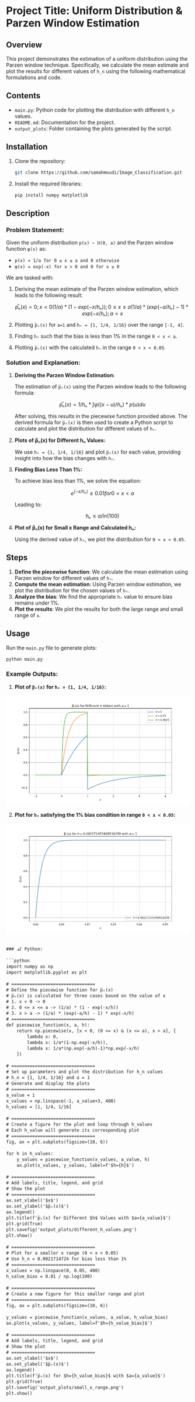 # Project Title: Uniform Distribution & Parzen Window Estimation

## Overview
This project demonstrates the estimation of a uniform distribution using the Parzen window technique. Specifically, we calculate the mean estimate and plot the results for different values of `h_n` using the following mathematical formulations and code.

## Contents
- `main.py`: Python code for plotting the distribution with different `h_n` values.
- `README.md`: Documentation for the project.
- `output_plots`: Folder containing the plots generated by the script.

## Installation
1. Clone the repository:
   ```bash
   git clone https://github.com/samahmoudi/Image_Classification.git
   ```
2. Install the required libraries:
   ```bash
   pip install numpy matplotlib
   ```

## Description

### Problem Statement:

Given the uniform distribution `p(x) ~ U(0, a)` and the Parzen window function `φ(x)` as:

- `p(x) = 1/a for 0 ≤ x ≤ a and 0 otherwise`
- `φ(x) = exp(-x) for x > 0 and 0 for x ≤ 0`

We are tasked with:
1. Deriving the mean estimate of the Parzen window estimation, which leads to the following result:
   ```math
   p̅ₙ(x) = {
     0                             ;x<0
     (1/a) * (1 - exp(-x/hₙ))       ;0≤x≤a
     (1/a) * (exp(-a/hₙ) - 1) * exp(-x/hₙ) ;a<x
   }
   ```

2. Plotting `p̅ₙ(x)` for `a=1` and `hₙ = {1, 1/4, 1/16}` over the range `[-1, 4]`.

3. Finding `hₙ` such that the bias is less than 1% in the range `0 < x < a`.

4. Plotting `p̅ₙ(x)` with the calculated `hₙ` in the range `0 < x < 0.05`.

### Solution and Explanation:

1. **Deriving the Parzen Window Estimation:**

   The estimation of `p̅ₙ(x)` using the Parzen window leads to the following formula:

   ```math
   p̅ₙ(x) = 1/hₙ * ∫ φ((x-u)/hₙ) * p(u) du
   ```

   After solving, this results in the piecewise function provided above. The derived formula for `p̅ₙ(x)` is then used to create a Python script to calculate and plot the distribution for different values of `hₙ`.

2. **Plots of p̅ₙ(x) for Different hₙ Values:**

   We use `hₙ = {1, 1/4, 1/16}` and plot `p̅ₙ(x)` for each value, providing insight into how the bias changes with `hₙ`.

3. **Finding Bias Less Than 1%:**

   To achieve bias less than 1%, we solve the equation:
   ```math
   e^(-x/hₙ) ≤ 0.01 for 0 < x < a
   ```
   Leading to:
   ```math
   hₙ ≤ a / ln(100)
   ```

4. **Plot of p̅ₙ(x) for Small x Range and Calculated hₙ:**

   Using the derived value of `hₙ`, we plot the distribution for `0 < x < 0.05`.

## Steps
1. **Define the piecewise function**: We calculate the mean estimation using Parzen window for different values of `hₙ`.
2. **Compute the mean estimation**: Using Parzen window estimation, we plot the distribution for the chosen values of `hₙ`.
3. **Analyze the bias**: We find the appropriate `hₙ` value to ensure bias remains under 1%.
4. **Plot the results**: We plot the results for both the large range and small range of `x`.

## Usage
Run the `main.py` file to generate plots:

```bash
python main.py
```

### Example Outputs:

1. **Plot of `p̅ₙ(x)` for `hₙ = {1, 1/4, 1/16}`:**

![Plot for different h_n values](output_plots/different_h_values.png)

2. **Plot for `hₙ` satisfying the 1% bias condition in range `0 < x < 0.05`:**

![Plot for small x range](output_plots/small_x_range.png)
```

### کد Python:

```python
import numpy as np
import matplotlib.pyplot as plt

# ================================
# Define the piecewise function for p̅ₙ(x)
# p̅ₙ(x) is calculated for three cases based on the value of x
# 1. x < 0 -> 0
# 2. 0 <= x <= a -> (1/a) * (1 - exp(-x/h))
# 3. x > a -> (1/a) * (exp(-a/h) - 1) * exp(-x/h)
# ================================
def piecewise_function(x, a, h):
    return np.piecewise(x, [x < 0, (0 <= x) & (x <= a), x > a], [
        lambda x: 0,
        lambda x: 1/a*(1-np.exp(-x/h)),
        lambda x: 1/a*(np.exp(-a/h)-1)*np.exp(-x/h)
    ])

# ================================
# Set up parameters and plot the distribution for h_n values
# h_n = {1, 1/4, 1/16} and a = 1
# Generate and display the plots
# ================================
a_value = 1
x_values = np.linspace(-1, a_value+3, 400)
h_values = [1, 1/4, 1/16]

# ================================
# Create a figure for the plot and loop through h_values
# Each h_value will generate its corresponding plot
# ================================
fig, ax = plt.subplots(figsize=(10, 6))

for h in h_values:
    y_values = piecewise_function(x_values, a_value, h)
    ax.plot(x_values, y_values, label=f'$h={h}$')

# ================================
# Add labels, title, legend, and grid
# Show the plot
# ================================
ax.set_xlabel('$x$')
ax.set_ylabel('$p̅ₙ(x)$')
ax.legend()
plt.title(f'p̅ₙ(x) for Different $h$ Values with $a={a_value}$')
plt.grid(True)
plt.savefig('output_plots/different_h_values.png')
plt.show()

# ================================
# Plot for a smaller x range (0 < x < 0.05)
# Use h_n = 0.0021714724 for bias less than 1%
# ================================
x_values = np.linspace(0, 0.05, 400)
h_value_bias = 0.01 / np.log(100)

# ================================
# Create a new figure for this smaller range and plot
# ================================
fig, ax = plt.subplots(figsize=(10, 6))

y_values = piecewise_function(x_values, a_value, h_value_bias)
ax.plot(x_values, y_values, label=f'$h={h_value_bias}$')

# ================================
# Add labels, title, legend, and grid
# Show the plot
# ================================
ax.set_xlabel('$x$')
ax.set_ylabel('$p̅ₙ(x)$')
ax.legend()
plt.title(f'p̅ₙ(x) for $h={h_value_bias}$ with $a={a_value}$')
plt.grid(True)
plt.savefig('output_plots/small_x_range.png')
plt.show()
```
